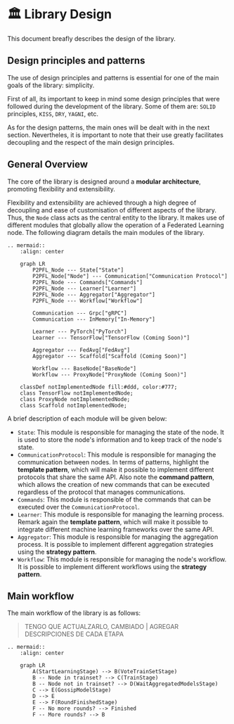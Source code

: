 # 🏛️ Library Design

This document breafly describes the design of the library.

## Design principles and patterns

The use of design principles and patterns is essential for one of the main goals of the library: simplicity.

First of all, its important to keep in mind some design principles that were followed during the development of the library. Some of them are: `SOLID` principles, `KISS`, `DRY`, `YAGNI`, etc.

As for the design patterns, the main ones will be dealt with in the next section. Nevertheles, it is important to note that their use greatly facilitates decoupling and the respect of the main design principles. 

## General Overview

The core of the library is designed around a **modular architecture**, promoting flexibility and extensibility. 

Flexibility and extensibility are achieved through a high degree of decoupling and ease of customisation of different aspects of the library. Thus, the `Node` class acts as the central entity to the library. It makes use of different modules that globally allow the operation of a Federated Learning node. The following diagram details the main modules of the library. 

```{eval-rst}
.. mermaid::
    :align: center

    graph LR
        P2PFL_Node --- State["State"]
        P2PFL_Node["Node"] --- Communication["Communication Protocol"]
        P2PFL_Node --- Commands["Commands"]
        P2PFL_Node --- Learner["Learner"]
        P2PFL_Node --- Aggregator["Aggregator"]
        P2PFL_Node --- Workflow["Workflow"]

        Communication --- Grpc["gRPC"]
        Communication --- InMemory["In-Memory"]

        Learner --- PyTorch["PyTorch"]
        Learner --- TensorFlow["TensorFlow (Coming Soon)"]

        Aggregator --- FedAvg["FedAvg"]
        Aggregator --- Scaffold["Scaffold (Coming Soon)"]

        Workflow --- BaseNode["BaseNode"]
        Workflow --- ProxyNode["ProxyNode (Coming Soon)"]

    classDef notImplementedNode fill:#ddd, color:#777;
    class TensorFlow notImplementedNode;
    class ProxyNode notImplementedNode;
    class Scaffold notImplementedNode;

```

A brief description of each module will be given below:
- `State`: This module is responsible for managing the state of the node. It is used to store the node's information and to keep track of the node's state.
- `CommunicationProtocol`: This module is responsible for managing the communication between nodes. In terms of patterns, highlight the **template pattern**, which will make it possible to implement different protocols that share the same API. Also note the **command pattern**, which allows the creation of new commands that can be executed regardless of the protocol that manages communications.
- `Commands`: This module is responsible of the commands that can be executed over the `CommunicationProtocol`.
- `Learner`: This module is responsible for managing the learning process. Remark again the **template pattern**, which will make it possible to integrate different machine learning frameworks over the same API.
- `Aggregator`: This module is responsible for managing the aggregation process. It is possible to implement different aggregation strategies using the **strategy pattern**.
- `Workflow`: This module is responsible for managing the node's workflow. It is possible to implement different workflows using the **strategy pattern**.

## Main workflow

The main workflow of the library is as follows:

> TENGO QUE ACTUALZARLO, CAMBIADO | AGREGAR DESCRIPCIONES DE CADA ETAPA

```{eval-rst}
.. mermaid::
    :align: center

    graph LR
        A(StartLearningStage) --> B(VoteTrainSetStage)
        B -- Node in trainset? --> C(TrainStage)
        B -- Node not in trainset? --> D(WaitAggregatedModelsStage)
        C --> E(GossipModelStage) 
        D --> E
        E --> F(RoundFinishedStage)
        F -- No more rounds? --> Finished
        F -- More rounds? --> B
```